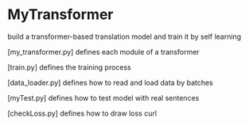 # MyTransformer
build a transformer-based translation model and train it by self learning

[my_transformer.py] defines each module of a transformer

[train.py] defines the training process

[data_loader.py] defines how to read and load data by batches

[myTest.py] defines how to test model with real sentences

[checkLoss.py] defines how to draw loss curl
